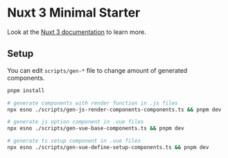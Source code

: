 # Nuxt 3 Minimal Starter

Look at the [Nuxt 3 documentation](https://nuxt.com/docs/getting-started/introduction) to learn more.

## Setup


You can edit `scripts/gen-*` file to change amount of generated components.

```bash
pnpm install

# generate components with render function in .js files
npx esno ./scripts/gen-js-render-components-components.ts && pnpm dev

# generate js option component in .vue files
npx esno ./scripts/gen-vue-base-components.ts && pnpm dev

# generate ts setup component in .vue files
npx esno ./scripts/gen-vue-define-setup-components.ts && pnpm dev
```
